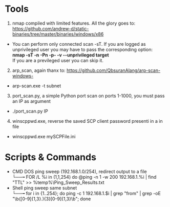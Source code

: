 # Tools
1. nmap compiled with limited features. All the glory goes to: https://github.com/andrew-d/static-binaries/tree/master/binaries/windows/x86
- You can perform only connected scan -sT. If you are logged as unprivileged user you may have to pass the corresponding option:<br><b>nmap -sT -n -Pn -p- -v --unprivileged target</b><br>If you are a previleged user you can skip it.
2. arp_scan, again thanx to: https://github.com/QbsuranAlang/arp-scan-windows-<br>
  - arp-scan.exe -t subnet
3. port_scan.py, a simple Python port scan on ports 1-1000, you must pass an IP as argument
- ./port_scan.py IP
4. winscppwd.exe, reverse the saved SCP client password presenti in a in file
- winscppwd.exe mySCPFile.ini

# Scripts & Commands
- CMD DOS ping sweep (192.168.1.0/254), redirect output to a file<br>
  └──╼ FOR /L %i in (1,1,254) do @ping -n 1 -w 200 192.168.1.%i | find "TTL" >> %temp%\Ping_Sweep_Results.txt
- Shell ping sweep same subnet<br>
  └──╼ for i in {1..254}; do ping -c 1 192.168.1.$i | grep "from" | grep -oE "\b([0-9]{1,3}\.){3}[0-9]{1,3}\b"; done

